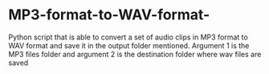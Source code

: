 # MP3-format-to-WAV-format-
Python script that is able to convert a set of audio clips in MP3 format to WAV format and save it in the output folder mentioned. Argument 1 is the MP3 files folder and argument 2 is the destination folder where wav files are saved
